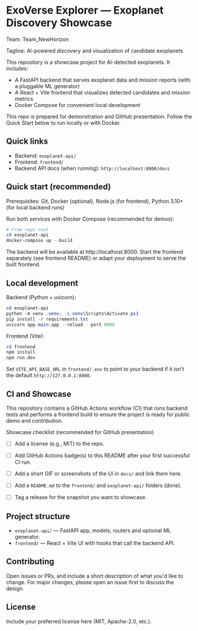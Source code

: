 # ExoVerse Explorer — Exoplanet Discovery Showcase

Team: Team_NewHorizon

Tagline: AI-powered discovery and visualization of candidate exoplanets

This repository is a showcase project for AI-detected exoplanets. It includes:

- A FastAPI backend that serves exoplanet data and mission reports (with a pluggable ML generator)
- A React + Vite frontend that visualizes detected candidates and mission metrics
- Docker Compose for convenient local development

This repo is prepared for demonstration and GitHub presentation. Follow the Quick Start below to run locally or with Docker.

## Quick links

- Backend: `exoplanet-api/`
- Frontend: `frontend/`
- Backend API docs (when running): `http://localhost:8000/docs`

## Quick start (recommended)

Prerequisites: Git, Docker (optional), Node.js (for frontend), Python 3.10+ (for local backend runs)

Run both services with Docker Compose (recommended for demos):

```powershell
# From repo root
cd exoplanet-api
docker-compose up --build
```

The backend will be available at http://localhost:8000. Start the frontend separately (see frontend README) or adapt your deployment to serve the built frontend.

## Local development

Backend (Python + uvicorn):

```powershell
cd exoplanet-api
python -m venv .venv; .\.venv\Scripts\Activate.ps1
pip install -r requirements.txt
uvicorn app.main:app --reload --port 8000
```

Frontend (Vite):

```powershell
cd frontend
npm install
npm run dev
```

Set `VITE_API_BASE_URL` in `frontend/.env` to point to your backend if it isn't the default `http://127.0.0.1:8000`.

## CI and Showcase

This repository contains a GitHub Actions workflow (CI) that runs backend tests and performs a frontend build to ensure the project is ready for public demo and contribution.

Showcase checklist (recommended for GitHub presentation)

- [ ] Add a license (e.g., MIT) to the repo.
- [ ] Add GitHub Actions badge(s) to this README after your first successful CI run.
- [ ] Add a short GIF or screenshots of the UI in `docs/` and link them here.
- [ ] Add a `README.md` to the `frontend/` and `exoplanet-api/` folders (done).
- [ ] Tag a release for the snapshot you want to showcase.


## Project structure

- `exoplanet-api/` — FastAPI app, models, routers and optional ML generator.
- `frontend/` — React + Vite UI with hooks that call the backend API.

## Contributing

Open issues or PRs, and include a short description of what you'd like to change. For major changes, please open an issue first to discuss the design.

## License

Include your preferred license here (MIT, Apache-2.0, etc.).
